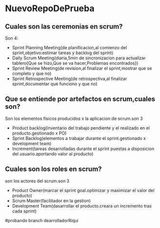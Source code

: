 # NuevoRepoDePrueba  

## Cuales son las ceremonias en scrum?
   Son 4:
   - Sprint Planning Meeting(de planificacion,al comienzo del sprint,objetivo:estimar tareas y backlog del sprint)
   - Daily Scrum Meeting(diaria,5min de sincronizacion para actualizar tablero{Que se hizo,Que se va hacer,Problemas encontrados})
   - Sprint Review Meeting(de revision,al finalizar el sprint,mostrar que se completo y que no)
   - Sprint Retrospective Meeting(de retrospectiva,al finalizar sprint,documentar que funciono y que no)
## Que se entiende por artefactos en scrum,cuales son?
   Son los elementos fisicos producidos x la aplicacion de scrum.son 3
   - Product backlog(inventario del trabajo pendiente y el realizado en el producto.gestionado x PO)
   - Sprint Backlog(elementos a trabajar durante el sprint.gestionado x development team)
   - Increment(tareas desarrolladas durante el sprint puestas a disposicion del usuario.aportando valor al producto)
## Cuales son los roles en scrum?
   son los actores del scrum.son 3
  - Product Owner(marcar el sprint goal.optimizar y maximizar el valor del producto)
  - Scrum Master(facilitador en la gestion)
  - Development Team(dasarrollar el producto.creara un incremento tras cada  sprint)


#probando branch dearrolladorRiqui
